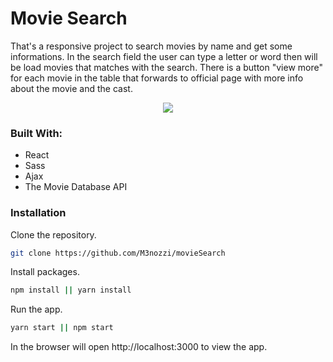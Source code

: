 # Movie Search

That's a responsive project to search movies by name and get some informations.
In the search field the user can type a letter or word then will be load movies that matches with the search. 
There is a button "view more" for each movie in the table that forwards to official page with more info about the movie and the cast.

<p align="center">
  <img src="https://res.cloudinary.com/menozzi/image/upload/v1592419818/project2/Screen_Shot_2020-06-17_at_15.35.01_gll9yl.png" />
</p>


### Built With:
* React
* Sass
* Ajax
* The Movie Database API

### Installation

 Clone the repository.
```sh
git clone https://github.com/M3nozzi/movieSearch
```
Install packages.
```sh
npm install || yarn install
```
Run the app.
```sh
yarn start || npm start
```
In the browser will open http://localhost:3000 to view the app.
